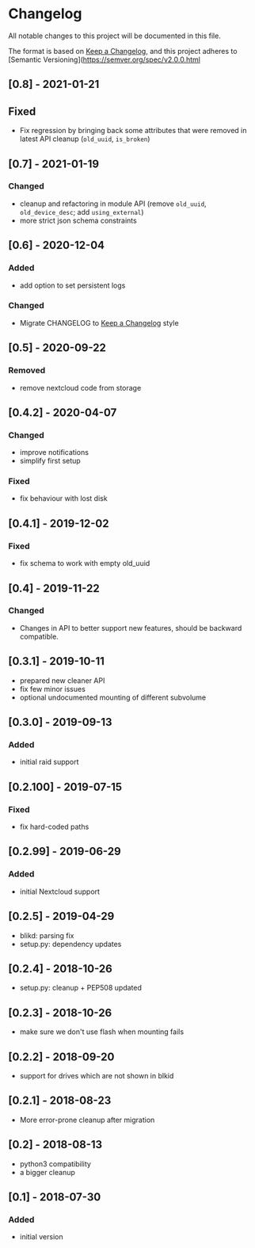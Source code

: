 # Changelog
All notable changes to this project will be documented in this file.

The format is based on [Keep a Changelog](https://keepachangelog.com/en/1.0.0/),
and this project adheres to [Semantic Versioning](https://semver.org/spec/v2.0.0.html

## [0.8] - 2021-01-21
## Fixed
- Fix regression by bringing back some attributes that were removed in latest API cleanup (`old_uuid`, `is_broken`)

## [0.7] - 2021-01-19
### Changed
- cleanup and refactoring in module API (remove `old_uuid`, `old_device_desc`; add `using_external`)
- more strict json schema constraints

## [0.6] - 2020-12-04
### Added
- add option to set persistent logs

### Changed
- Migrate CHANGELOG to [Keep a Changelog](https://keepachangelog.com/en/1.0.0/) style

## [0.5] - 2020-09-22
### Removed
- remove nextcloud code from storage

## [0.4.2] - 2020-04-07
### Changed
- improve notifications
- simplify first setup

### Fixed
- fix behaviour with lost disk

## [0.4.1] - 2019-12-02
### Fixed
- fix schema to work with empty old_uuid

## [0.4] - 2019-11-22
### Changed
- Changes in API to better support new features, should be backward compatible.

## [0.3.1] - 2019-10-11

- prepared new cleaner API
- fix few minor issues
- optional undocumented mounting of different subvolume

## [0.3.0] - 2019-09-13
### Added
- initial raid support

## [0.2.100] - 2019-07-15
### Fixed
- fix hard-coded paths

## [0.2.99] - 2019-06-29
### Added
- initial Nextcloud support

## [0.2.5] - 2019-04-29

- blikd: parsing fix
- setup.py: dependency updates

## [0.2.4] - 2018-10-26

- setup.py: cleanup + PEP508 updated

## [0.2.3] - 2018-10-26

- make sure we don't use flash when mounting fails

## [0.2.2] - 2018-09-20

- support for drives which are not shown in blkid

## [0.2.1] - 2018-08-23

- More error-prone cleanup after migration

## [0.2] - 2018-08-13

- python3 compatibility
- a bigger cleanup

## [0.1] - 2018-07-30
### Added
- initial version
